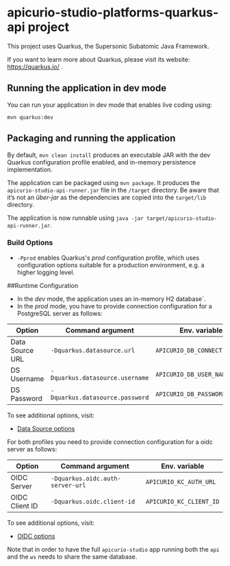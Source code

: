 # apicurio-studio-platforms-quarkus-api project

This project uses Quarkus, the Supersonic Subatomic Java Framework.

If you want to learn more about Quarkus, please visit its website: https://quarkus.io/ .

## Running the application in dev mode

You can run your application in dev mode that enables live coding using:
```
mvn quarkus:dev
```

## Packaging and running the application

By default, `mvn clean install` produces an executable JAR with the dev Quarkus configuration profile enabled, and in-memory persistence implementation.

The application can be packaged using `mvn package`.
It produces the `apicurio-studio-api-runner.jar` file in the `/target` directory.
Be aware that it’s not an _über-jar_ as the dependencies are copied into the `target/lib` directory.

The application is now runnable using `java -jar target/apicurio-studio-api-runner.jar`.

### Build Options

 - `-Pprod` enables Quarkus's *prod* configuration profile, which uses configuration options suitable for a production environment, 
   e.g. a higher logging level.
   

##Runtime Configuration

- In the *dev* mode, the application uses an in-memory H2 database`.
- In the *prod* mode, you have to provide connection configuration for a PostgreSQL server as follows:

Option|Command argument|Env. variable|
|---|---|---|
|Data Source URL|`-Dquarkus.datasource.url`|`APICURIO_DB_CONNECTION_URL`|
|DS Username|`-Dquarkus.datasource.username`|`APICURIO_DB_USER_NAME`|
|DS Password|`-Dquarkus.datasource.password`|`APICURIO_DB_PASSWORD`|

To see additional options, visit:
 - [Data Source options](https://quarkus.io/guides/datasource-guide#configuration-reference) 
 
For both profiles you need to provide connection configuration for a oidc server as follows:

 Option|Command argument|Env. variable|
 |---|---|---|
 |OIDC Server|`-Dquarkus.oidc.auth-server-url`|`APICURIO_KC_AUTH_URL`|
 |OIDC Client ID|`-Dquarkus.oidc.client-id`|`APICURIO_KC_CLIENT_ID`|
 
To see additional options, visit:
 - [OIDC options](https://quarkus.io/guides/security-openid-connect) 

Note that in order to have the full `apicurio-studio` app running both the `api` and the `ws` needs to share the same database.